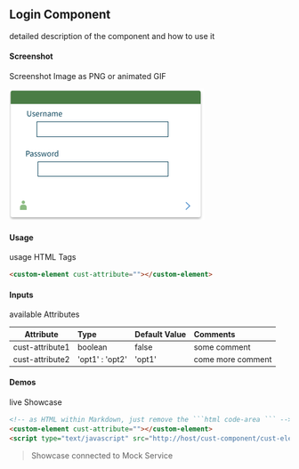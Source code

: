 ## Login Component
detailed description of the component and how to use it

#### Screenshot
Screenshot Image as PNG or animated GIF

![alt-text](Login.png "Image")

#### Usage
usage HTML Tags

```html
<custom-element cust-attribute=""></custom-element>
```

#### Inputs
available Attributes

| Attribute       | Type            | Default Value | Comments            |
| --------------- |:--------------- |:------------- |:------------------- |
| cust-attribute1 | boolean         | false         | some comment        |
| cust-attribute2 | 'opt1' : 'opt2' | 'opt1'        | come more comment   |


#### Demos
live Showcase

```html
<!-- as HTML within Markdown, just remove the ```html code-area ``` -->
<custom-element cust-attribute=""></custom-element>
<script type="text/javascript" src="http://host/cust-component/cust-element.js"></script>
```

> Showcase connected to Mock Service


